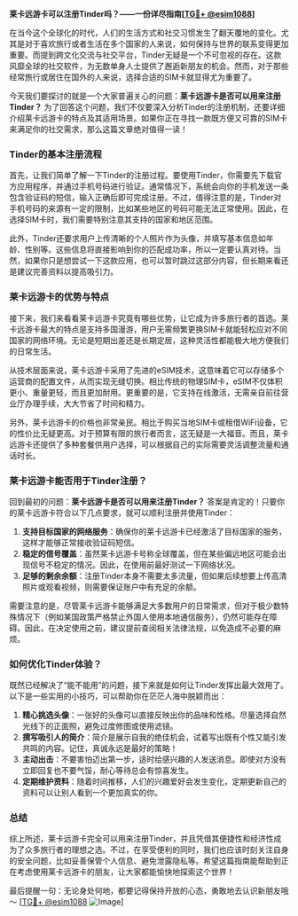 **莱卡远游卡可以注册Tinder吗？——一份详尽指南[[TG💪+ @esim1088](https://t.me/s/esim1088)]**

在当今这个全球化的时代，人们的生活方式和社交习惯发生了翻天覆地的变化。尤其是对于喜欢旅行或者生活在多个国家的人来说，如何保持与世界的联系变得更加重要。而提到跨文化交流与社交平台，Tinder无疑是一个不可忽视的存在。这款风靡全球的社交软件，为无数单身人士提供了邂逅新朋友的机会。然而，对于那些经常旅行或居住在国外的人来说，选择合适的SIM卡就显得尤为重要了。

今天我们要探讨的就是一个大家普遍关心的问题：**莱卡远游卡是否可以用来注册Tinder？** 为了回答这个问题，我们不仅要深入分析Tinder的注册机制，还要详细介绍莱卡远游卡的特点及其适用场景。如果你正在寻找一款既方便又可靠的SIM卡来满足你的社交需求，那么这篇文章绝对值得一读！

### Tinder的基本注册流程

首先，让我们简单了解一下Tinder的注册过程。要使用Tinder，你需要先下载官方应用程序，并通过手机号码进行验证。通常情况下，系统会向你的手机发送一条包含验证码的短信，输入正确后即可完成注册。不过，值得注意的是，Tinder对手机号码的来源有一定的限制，比如某些地区的号码可能无法正常使用。因此，在选择SIM卡时，我们需要特别注意其支持的国家和地区范围。

此外，Tinder还要求用户上传清晰的个人照片作为头像，并填写基本信息如年龄、性别等。这些信息将直接影响到你的匹配成功率，所以一定要认真对待。当然，如果你只是想尝试一下这款应用，也可以暂时跳过这部分内容，但长期来看还是建议完善资料以提高吸引力。

### 莱卡远游卡的优势与特点

接下来，我们来看看莱卡远游卡究竟有哪些优势，让它成为许多旅行者的首选。莱卡远游卡最大的特点是支持多国漫游，用户无需频繁更换SIM卡就能轻松应对不同国家的网络环境。无论是短期出差还是长期定居，这种灵活性都能极大地方便我们的日常生活。

从技术层面来说，莱卡远游卡采用了先进的eSIM技术，这意味着它可以存储多个运营商的配置文件，从而实现无缝切换。相比传统的物理SIM卡，eSIM不仅体积更小、重量更轻，而且更加耐用。更重要的是，它支持在线激活，无需亲自前往营业厅办理手续，大大节省了时间和精力。

另外，莱卡远游卡的价格也非常亲民。相比于购买当地SIM卡或租借WiFi设备，它的性价比无疑更高。对于预算有限的旅行者而言，这无疑是一大福音。而且，莱卡远游卡还提供了多种套餐供用户选择，可以根据自己的实际需要灵活调整流量和通话时长。

### 莱卡远游卡能否用于Tinder注册？

回到最初的问题：**莱卡远游卡是否可以用来注册Tinder？** 答案是肯定的！只要你的莱卡远游卡符合以下几点要求，就可以顺利注册并使用Tinder：

1. **支持目标国家的网络服务**：确保你的莱卡远游卡已经激活了目标国家的服务，这样才能够正常接收验证码短信。
2. **稳定的信号覆盖**：虽然莱卡远游卡号称全球覆盖，但在某些偏远地区可能会出现信号不稳定的情况。因此，在使用前最好测试一下网络状况。
3. **足够的剩余余额**：注册Tinder本身不需要太多流量，但如果后续想要上传高清照片或观看视频，则需要保证账户中有充足的余额。

需要注意的是，尽管莱卡远游卡能够满足大多数用户的日常需求，但对于极少数特殊情况下（例如某国政策严格禁止外国人使用本地通信服务），仍然可能存在障碍。因此，在决定使用之前，建议提前查阅相关法律法规，以免造成不必要的麻烦。

### 如何优化Tinder体验？

既然已经解决了“能不能用”的问题，接下来就是如何让Tinder发挥出最大效用了。以下是一些实用的小技巧，可以帮助你在茫茫人海中脱颖而出：

1. **精心挑选头像**：一张好的头像可以直接反映出你的品味和性格。尽量选择自然光线下的正面照，避免过度修图或使用滤镜。
2. **撰写吸引人的简介**：简介是展示自我的绝佳机会，试着写出既有个性又能引发共鸣的内容。记住，真诚永远是最好的策略！
3. **主动出击**：不要害怕迈出第一步，适时给感兴趣的人发送消息。即使对方没有立即回复也不要气馁，耐心等待总会有惊喜发生。
4. **定期维护资料**：随着时间推移，人们的兴趣爱好会发生变化，定期更新自己的资料可以让别人看到一个更加真实的你。

### 总结

综上所述，莱卡远游卡完全可以用来注册Tinder，并且凭借其便捷性和经济性成为了众多旅行者的理想之选。不过，在享受便利的同时，我们也应该时刻关注自身的安全问题，比如妥善保管个人信息、避免泄露隐私等。希望这篇指南能帮助到正在考虑使用莱卡远游卡的朋友，让大家都能愉快地探索这个世界！

最后提醒一句：无论身处何地，都要记得保持开放的心态，勇敢地去认识新朋友哦～ [[TG💪+ @esim1088](https://t.me/s/esim1088) ![Image](https://i.postimg.cc/4NQfJmqS/Snipaste-2025-05-13-00-14-12.png)]